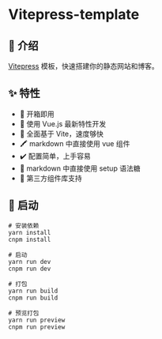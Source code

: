 # Vitepress-template

## 💬 介绍

[Vitepress](https://vitepress.vuejs.org) 模板，快速搭建你的静态网站和博客。

## ✨ 特性

- 📌 开箱即用
- 💪 使用 Vue.js 最新特性开发
- 🐆 全面基于 Vite，速度够快
- 🖍️ markdown 中直接使用 vue 组件
- ✔️ 配置简单，上手容易
- 🚩 markdown 中直接使用 setup 语法糖
- 📃 第三方组件库支持

## 👀 启动

```shell
# 安装依赖
yarn install
cnpm install

# 启动
yarn run dev
cnpm run dev

# 打包
yarn run build
cnpm run build

# 预览打包
yarn run preview
cnpm run preview
```
